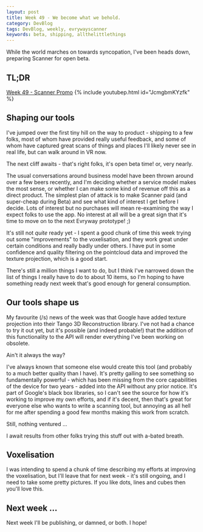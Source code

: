 ```yaml
---
layout: post
title: Week 49 - We become what we behold.
category: DevBlog
tags: DevBlog, weekly, evrywayscanner
keywords: beta, shipping, allthelittlethings
---
```


While the world marches on towards syncopation, I've been heads down, preparing Scanner for open beta.

## TL;DR

[Week 49 - Scanner Promo](https://youtu.be/JcmgbmKYzfk)
{% include youtubep.html id="JcmgbmKYzfk" %}

## Shaping our tools

I've jumped over the first tiny hill on the way to product - shipping to a few folks, most of whom have
provided really useful feedback, and some of whom have captured great scans of things and places I'll likely
never see in real life, but can walk around in VR now.

The next cliff awaits - that's right folks, it's open beta time! or, very nearly.

The usual conversations around business model have been thrown around over a few beers recently, and I'm
deciding whether a service model makes the most sense, or whether I can make some kind of revenue off this
as a direct product. The simplest plan of attack is to make Scanner paid (and super-cheap during Beta) and
see what kind of interest I get before I decide. Lots of interest but no purchases will mean re-examining the
way I expect folks to use the app. No interest at all will be a great sign that it's time to move on to
the next Evryway prototype! ;)

It's still not *quite* ready yet - I spent a good chunk of time this week trying out some "improvements" to the
voxelisation, and they work great under certain conditions and really badly under others. I have put in some
confidence and quality filtering on the pointcloud data and improved the texture projection, which is a good
start.

There's still a million things I want to do, but I think I've narrowed down the list of things I really have to do
to about 10 items, so I'm hoping to have something ready next week that's good enough for general consumption.

## Our tools shape us

My favourite (/s) news of the week was that Google have added texture projection into their Tango 3D Reconstruction
library. I've not had a chance to try it out yet, but it's possible (and indeed probable!) that the addition
of this functionality to the API will render everything I've been working on obsolete.

Ain't it always the way?

I've always known that someone else would create this tool (and probably to a much better quality than I have).
It's pretty galling to see something so fundamentally powerful - which has been missing from the core capabilities
of the device for two years - added into the API without any prior notice. It's part of Google's black box libraries,
so I can't see the source for how it's working to improve my own efforts, and if it's decent, then that's great
for everyone else who wants to write a scanning tool, but annoying as all hell for me after spending a good few
months making this work from scratch.

Still, nothing ventured ...

I await results from other folks trying this stuff out with a-bated breath.

## Voxelisation

I was intending to spend a chunk of time describing my efforts at improving the voxelisation, but I'll leave that
for next week - it's still ongoing, and I need to take some pretty pictures. If you like dots, lines and cubes then
you'll love this.

## Next week ...

Next week I'll be publishing, or damned, or both. I hope!




